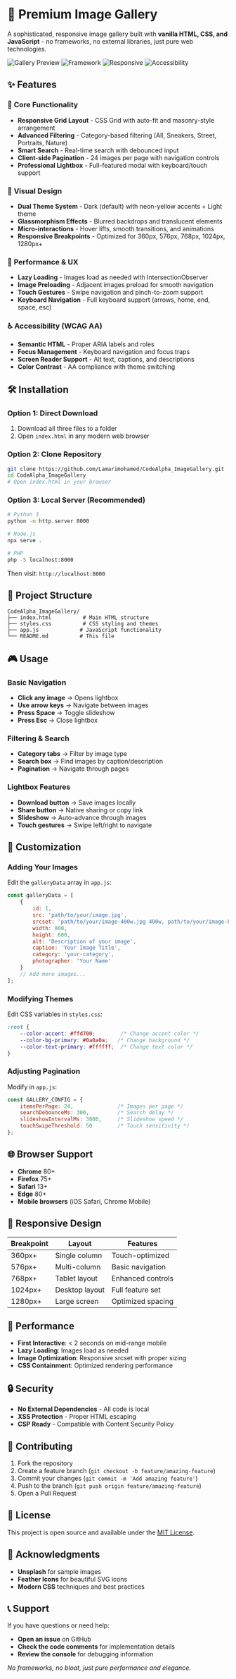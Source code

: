 # 🎨 Premium Image Gallery

A sophisticated, responsive image gallery built with **vanilla HTML, CSS, and JavaScript** - no frameworks, no external libraries, just pure web technologies.

![Gallery Preview](https://img.shields.io/badge/Status-Production%20Ready-brightgreen)
![Framework](https://img.shields.io/badge/Framework-Vanilla%20JS-blue)
![Responsive](https://img.shields.io/badge/Responsive-Yes-orange)
![Accessibility](https://img.shields.io/badge/Accessibility-WCAG%20AA-green)

## ✨ Features

### 🎯 **Core Functionality**
- **Responsive Grid Layout** - CSS Grid with auto-fit and masonry-style arrangement
- **Advanced Filtering** - Category-based filtering (All, Sneakers, Street, Portraits, Nature)
- **Smart Search** - Real-time search with debounced input
- **Client-side Pagination** - 24 images per page with navigation controls
- **Professional Lightbox** - Full-featured modal with keyboard/touch support

### 🎨 **Visual Design**
- **Dual Theme System** - Dark (default) with neon-yellow accents + Light theme
- **Glassmorphism Effects** - Blurred backdrops and translucent elements
- **Micro-interactions** - Hover lifts, smooth transitions, and animations
- **Responsive Breakpoints** - Optimized for 360px, 576px, 768px, 1024px, 1280px+

### 🚀 **Performance & UX**
- **Lazy Loading** - Images load as needed with IntersectionObserver
- **Image Preloading** - Adjacent images preload for smooth navigation
- **Touch Gestures** - Swipe navigation and pinch-to-zoom support
- **Keyboard Navigation** - Full keyboard support (arrows, home, end, space, esc)

### ♿ **Accessibility (WCAG AA)**
- **Semantic HTML** - Proper ARIA labels and roles
- **Focus Management** - Keyboard navigation and focus traps
- **Screen Reader Support** - Alt text, captions, and descriptions
- **Color Contrast** - AA compliance with theme switching

## 🛠️ Installation

### **Option 1: Direct Download**
1. Download all three files to a folder
2. Open `index.html` in any modern web browser

### **Option 2: Clone Repository**
```bash
git clone https://github.com/Lamarimohamed/CodeAlpha_ImageGallery.git
cd CodeAlpha_ImageGallery
# Open index.html in your browser
```

### **Option 3: Local Server (Recommended)**
```bash
# Python 3
python -m http.server 8000

# Node.js
npx serve .

# PHP
php -S localhost:8000
```

Then visit: `http://localhost:8000`

## 📁 Project Structure

```
CodeAlpha_ImageGallery/
├── index.html          # Main HTML structure
├── styles.css          # CSS styling and themes
├── app.js             # JavaScript functionality
└── README.md          # This file
```

## 🎮 Usage

### **Basic Navigation**
- **Click any image** → Opens lightbox
- **Use arrow keys** → Navigate between images
- **Press Space** → Toggle slideshow
- **Press Esc** → Close lightbox

### **Filtering & Search**
- **Category tabs** → Filter by image type
- **Search box** → Find images by caption/description
- **Pagination** → Navigate through pages

### **Lightbox Features**
- **Download button** → Save images locally
- **Share button** → Native sharing or copy link
- **Slideshow** → Auto-advance through images
- **Touch gestures** → Swipe left/right to navigate

## 🔧 Customization

### **Adding Your Images**
Edit the `galleryData` array in `app.js`:

```javascript
const galleryData = [
    {
        id: 1,
        src: 'path/to/your/image.jpg',
        srcset: 'path/to/your/image-400w.jpg 400w, path/to/your/image-800w.jpg 800w',
        width: 800,
        height: 600,
        alt: 'Description of your image',
        caption: 'Your Image Title',
        category: 'your-category',
        photographer: 'Your Name'
    }
    // Add more images...
];
```

### **Modifying Themes**
Edit CSS variables in `styles.css`:

```css
:root {
    --color-accent: #ffd700;        /* Change accent color */
    --color-bg-primary: #0a0a0a;   /* Change background */
    --color-text-primary: #ffffff;  /* Change text color */
}
```

### **Adjusting Pagination**
Modify in `app.js`:

```javascript
const GALLERY_CONFIG = {
    itemsPerPage: 24,              /* Images per page */
    searchDebounceMs: 300,         /* Search delay */
    slideshowIntervalMs: 3000,     /* Slideshow speed */
    touchSwipeThreshold: 50        /* Touch sensitivity */
};
```

## 🌐 Browser Support

- **Chrome** 80+
- **Firefox** 75+
- **Safari** 13+
- **Edge** 80+
- **Mobile browsers** (iOS Safari, Chrome Mobile)

## 📱 Responsive Design

| Breakpoint | Layout | Features |
|------------|--------|----------|
| 360px+ | Single column | Touch-optimized |
| 576px+ | Multi-column | Basic navigation |
| 768px+ | Tablet layout | Enhanced controls |
| 1024px+ | Desktop layout | Full feature set |
| 1280px+ | Large screen | Optimized spacing |

## 🚀 Performance

- **First Interactive**: < 2 seconds on mid-range mobile
- **Lazy Loading**: Images load as needed
- **Image Optimization**: Responsive srcset with proper sizing
- **CSS Containment**: Optimized rendering performance

## 🔒 Security

- **No External Dependencies** - All code is local
- **XSS Protection** - Proper HTML escaping
- **CSP Ready** - Compatible with Content Security Policy

## 🤝 Contributing

1. Fork the repository
2. Create a feature branch (`git checkout -b feature/amazing-feature`)
3. Commit your changes (`git commit -m 'Add amazing feature'`)
4. Push to the branch (`git push origin feature/amazing-feature`)
5. Open a Pull Request

## 📄 License

This project is open source and available under the [MIT License](LICENSE).

## 🙏 Acknowledgments

- **Unsplash** for sample images
- **Feather Icons** for beautiful SVG icons
- **Modern CSS** techniques and best practices

## 📞 Support

If you have questions or need help:
- **Open an issue** on GitHub
- **Check the code comments** for implementation details
- **Review the console** for debugging information


*No frameworks, no bloat, just pure performance and elegance.* 